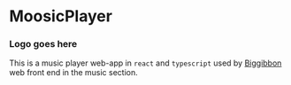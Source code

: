 # MoosicPlayer

### Logo goes here

This is a music player web-app in `react` and `typescript` used by [Biggibbon](https://github.com/phanirithvij/biggibbon) web front end in the music section.

